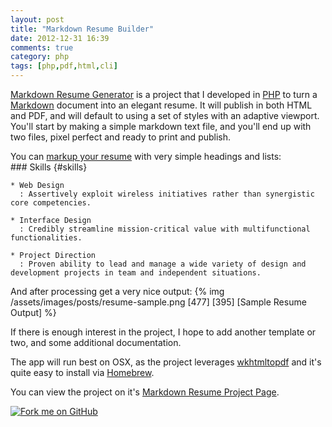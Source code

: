 ```yaml
---
layout: post
title: "Markdown Resume Builder"
date: 2012-12-31 16:39
comments: true
category: php
tags: [php,pdf,html,cli]
---
```


[Markdown Resume Generator][project] is a project that I developed in [PHP][php]
to turn a [Markdown][md] document into an elegant resume. It will publish in both
HTML and PDF, and will default to using a set of styles with an adaptive
viewport. You'll start by making a simple markdown text file, and you'll
end up with two files, pixel perfect and ready to print and publish.

You can [markup your resume][sample_md] with very simple headings and lists:  
    ### Skills {#skills}
    
    * Web Design
      : Assertively exploit wireless initiatives rather than synergistic core competencies.
    
    * Interface Design
      : Credibly streamline mission-critical value with multifunctional functionalities.
    
    * Project Direction
      : Proven ability to lead and manage a wide variety of design and development projects in team and independent situations.

And after processing get a very nice output:
{% img /assets/images/posts/resume-sample.png [477] [395] [Sample Resume Output] %}

If there is enough interest in the project, I hope to add another template or
two, and some additional documentation.

The app will run best on OSX, as the project leverages
[wkhtmltopdf][wkhtmltopdf] and it's quite easy to install via [Homebrew][brew].

You can view the project on it's
[Markdown Resume Project Page][project].

<a href="https://github.com/there4/markdown-resume" id="github">
  <img alt="Fork me on GitHub" src="http://s3.amazonaws.com/github/ribbons/forkme_right_darkblue_121621.png" />
</a>


[project]: http://there4development.com/markdown-resume
[md]: http://daringfireball.net/projects/markdown
[php]: http://www.php.net
[sample_md]: https://raw.github.com/there4/markdown-resume/master/resume/sample.md
[wkhtmltopdf]: https://code.google.com/p/wkhtmltopdf
[brew]: http://mxcl.github.com/homebrew

